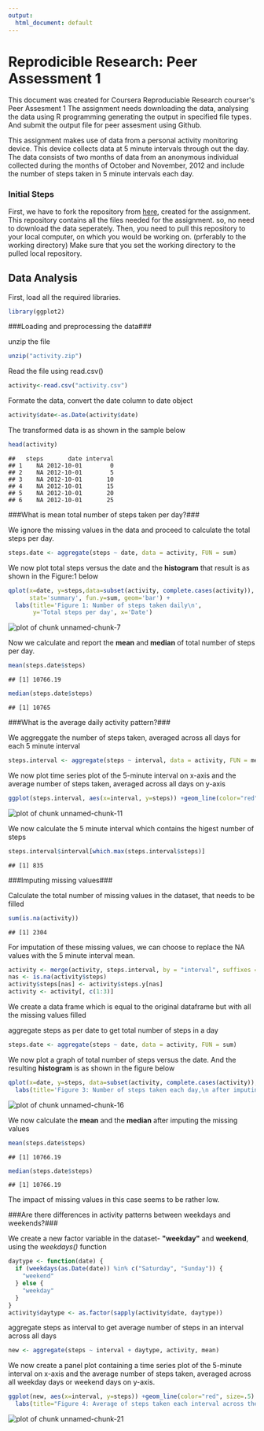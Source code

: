 ```yaml
---
output:
  html_document: default
---
```

Reprodicible Research: Peer Assessment 1
=====================================================

This document was created for Coursera Reproduciable Research courser's Peer Assesment 1
The assignment needs downloading the data, analysing the data using R programming generating the output in specified file types. And submit the output file for peer assesment using Github.

This assignment makes use of data from a personal activity monitoring device. This device collects data at 5 minute intervals through out the day. The data consists of two months of data from an anonymous individual collected during the months of October and November, 2012 and include the number of steps taken in 5 minute intervals each day.

### Initial Steps

First, we have to fork the repository from [here](https://github.com/rdpeng/RepData_PeerAssessment1), created for the assignment.
This repository contains all the files needed for the assignment. so, no need to download the data seperately.
Then, you need to pull this repository to your local computer, on which you would be working on. (prferably to the working directory)
Make sure that you set the working directory to the pulled local repository.

## Data Analysis

First, load all the required libraries.


```r
library(ggplot2)
```

###Loading and preprocessing the data###

unzip the file


```r
unzip("activity.zip")
```

Read the file using read.csv()


```r
activity<-read.csv("activity.csv")
```

Formate the data, convert the date column to date object


```r
activity$date<-as.Date(activity$date)
```

The transformed data is as shown in the sample below


```r
head(activity)
```

```
##   steps       date interval
## 1    NA 2012-10-01        0
## 2    NA 2012-10-01        5
## 3    NA 2012-10-01       10
## 4    NA 2012-10-01       15
## 5    NA 2012-10-01       20
## 6    NA 2012-10-01       25
```

###What is mean total number of steps taken per day?###

We ignore the missing values in the data and proceed to calculate the total steps per day.


```r
steps.date <- aggregate(steps ~ date, data = activity, FUN = sum)
```

We now plot total steps versus the date and the **histogram** that result is as shown in the Figure:1 below


```r
qplot(x=date, y=steps,data=subset(activity, complete.cases(activity)),
      stat='summary', fun.y=sum, geom='bar') +
  labs(title='Figure 1: Number of steps taken daily\n',
       y='Total steps per day', x='Date')
```

![plot of chunk unnamed-chunk-7](figure/unnamed-chunk-7-1.png) 

Now we calculate and report the **mean** and **median** of total number of steps per day.


```r
mean(steps.date$steps)
```

```
## [1] 10766.19
```


```r
median(steps.date$steps)
```

```
## [1] 10765
```

###What is the average daily activity pattern?###

We aggreggate the number of steps taken, averaged across all days for each 5 minute interval


```r
steps.interval <- aggregate(steps ~ interval, data = activity, FUN = mean)
```

We now plot time series plot of the 5-minute interval on x-axis and the average number of steps taken, averaged across all days on y-axis


```r
ggplot(steps.interval, aes(x=interval, y=steps)) +geom_line(color="red", size=.5) +labs(title="Figure 2: Average Daily Activity Pattern", x="Interval", y="Number of steps")
```

![plot of chunk unnamed-chunk-11](figure/unnamed-chunk-11-1.png) 

We now calculate the 5 minute interval which contains the higest number of steps


```r
steps.interval$interval[which.max(steps.interval$steps)]
```

```
## [1] 835
```

###Imputing missing values###

Calculate the total number of missing values in the dataset, that needs to be filled


```r
sum(is.na(activity))
```

```
## [1] 2304
```

For imputation of these missing values, we can choose to replace the NA values with the 5 minute interval mean.


```r
activity <- merge(activity, steps.interval, by = "interval", suffixes = c("",".y"))
nas <- is.na(activity$steps)
activity$steps[nas] <- activity$steps.y[nas]
activity <- activity[, c(1:3)]
```

We create a data frame which is equal to the original dataframe but with all the missing values filled

aggregate steps as per date to get total number of steps in a day


```r
steps.date <- aggregate(steps ~ date, data = activity, FUN = sum)
```

We now plot a graph of total number of steps versus the date. And the resulting **histogram** is as shown in the figure below


```r
qplot(x=date, y=steps, data=subset(activity, complete.cases(activity)),stat='summary', fun.y=sum, geom='bar') +
  labs(title='Figure 3: Number of steps taken each day,\n after imputing missing values\n', y='Total steps per day', x='Date')
```

![plot of chunk unnamed-chunk-16](figure/unnamed-chunk-16-1.png) 

We now calculate the **mean** and the **median** after imputing the missing values


```r
mean(steps.date$steps)
```

```
## [1] 10766.19
```


```r
median(steps.date$steps)
```

```
## [1] 10766.19
```

The impact of missing values in this case seems to be rather low.

###Are there differences in activity patterns between weekdays and weekends?###

We create a new factor variable in the dataset- **"weekday"** and **weekend**, using the *weekdays()* function


```r
daytype <- function(date) {
  if (weekdays(as.Date(date)) %in% c("Saturday", "Sunday")) {
    "weekend"
  } else {
    "weekday"
  }
}
activity$daytype <- as.factor(sapply(activity$date, daytype))
```

aggregate steps as interval to get average number of steps in an interval across all days


```r
new <- aggregate(steps ~ interval + daytype, activity, mean)
```

We now create a panel plot containing a time series plot of the 5-minute interval on x-axis and the average number of steps taken, averaged across all weekday days or weekend days on y-axis.


```r
ggplot(new, aes(x=interval, y=steps)) +geom_line(color="red", size=.5) +
  labs(title="Figure 4: Average of steps taken each interval across the days, \n given the part of the week", x="Interval", y="Average steps per interval") + facet_wrap(~ daytype, nrow=2, ncol=1)
```

![plot of chunk unnamed-chunk-21](figure/unnamed-chunk-21-1.png) 


